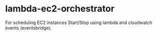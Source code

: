 # lambda-ec2-orchestrator
For scheduling EC2 instances Start/Stop using lambda and cloudwatch events (eventsbridge).
